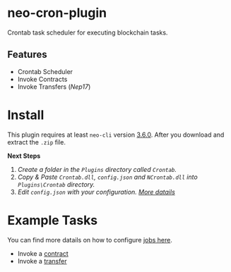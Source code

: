 # neo-cron-plugin
Crontab task scheduler for executing blockchain tasks.

## Features
- Crontab Scheduler
- Invoke Contracts
- Invoke Transfers (_Nep17_)

# Install
This plugin requires at least `neo-cli` version
[3.6.0](https://github.com/neo-project/neo-node/releases). After you
download and extract the `.zip` file.

**Next Steps**
1. _Create a folder in the `Plugins` directory called `Crontab`._
1. _Copy & Paste `Crontab.dll`, `config.json` and `NCrontab.dll` into `Plugins\Crontab` directory._
1. _Edit `config.json` with your configuration. [More datails](/docs)_

# Example Tasks
You can find more datails on how to configure [jobs here](/docs/jobs.md).

- Invoke a [contract](/examples/HelloInvokeMethod.job)
- Invoke a [transfer](/examples/HelloTransfer.job)
